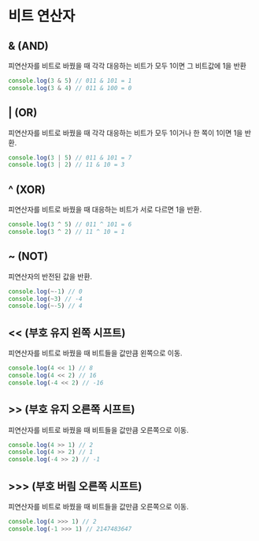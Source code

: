 # 비트 연산자

## & (AND)

피연산자를 비트로 바꿨을 때 각각 대응하는 비트가 모두 1이면 그 비트값에 1을 반환

```javascript
console.log(3 & 5) // 011 & 101 = 1
console.log(3 & 4) // 011 & 100 = 0
```

## | (OR)

피연산자를 비트로 바꿨을 때 각각 대응하는 비트가 모두 1이거나 한 쪽이 1이면 1을 반환.

```javascript
console.log(3 | 5) // 011 & 101 = 7
console.log(3 | 2) // 11 & 10 = 3
```

## ^ (XOR)

피연산자를 비트로 바꿨을 때 대응하는 비트가 서로 다르면 1을 반환.

```javascript
console.log(3 ^ 5) // 011 ^ 101 = 6
console.log(3 ^ 2) // 11 ^ 10 = 1
```

## ~ (NOT)

피연산자의 반전된 값을 반환.

```javascript
console.log(~-1) // 0
console.log(~3) // -4
console.log(~-5) // 4
```

## \<\< (부호 유지 왼쪽 시프트)

피연산자를 비트로 바꿨을 때 비트들을 값만큼 왼쪽으로 이동.

```javascript
console.log(4 << 1) // 8
console.log(4 << 2) // 16
console.log(-4 << 2) // -16
```

## \>\> (부호 유지 오른쪽 시프트)

피연산자를 비트로 바꿨을 때 비트들을 값만큼 오른쪽으로 이동.

```javascript
console.log(4 >> 1) // 2
console.log(4 >> 2) // 1
console.log(-4 >> 2) // -1
```

## \>\>\> (부호 버림 오른쪽 시프트)

피연산자를 비트로 바꿨을 때 비트들을 값만큼 오른쪽으로 이동.

```javascript
console.log(4 >>> 1) // 2
console.log(-1 >>> 1) // 2147483647
```
